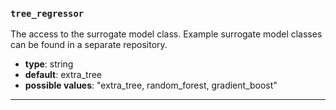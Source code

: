 ### `tree_regressor`

The access to the surrogate model class. Example surrogate
model classes can be found in a separate repository.

  - **type**: string
  - **default**: extra_tree
  - **possible values**: "extra_tree, random_forest, gradient_boost"

---